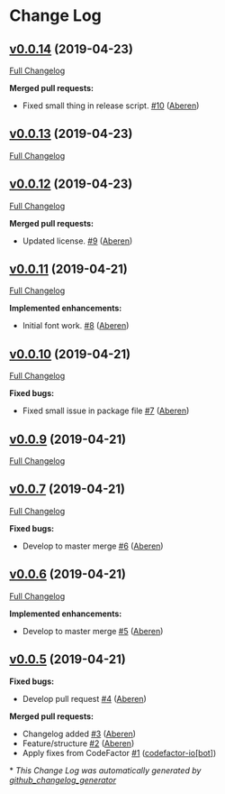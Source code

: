 # Change Log

## [v0.0.14](https://github.com/formaal/principles/tree/v0.0.14) (2019-04-23)
[Full Changelog](https://github.com/formaal/principles/compare/v0.0.13...v0.0.14)

**Merged pull requests:**

- Fixed small thing in release script. [\#10](https://github.com/formaal/principles/pull/10) ([Aberen](https://github.com/Aberen))

## [v0.0.13](https://github.com/formaal/principles/tree/v0.0.13) (2019-04-23)
[Full Changelog](https://github.com/formaal/principles/compare/v0.0.12...v0.0.13)

## [v0.0.12](https://github.com/formaal/principles/tree/v0.0.12) (2019-04-23)
[Full Changelog](https://github.com/formaal/principles/compare/v0.0.11...v0.0.12)

**Merged pull requests:**

- Updated license. [\#9](https://github.com/formaal/principles/pull/9) ([Aberen](https://github.com/Aberen))

## [v0.0.11](https://github.com/formaal/principles/tree/v0.0.11) (2019-04-21)
[Full Changelog](https://github.com/formaal/principles/compare/v0.0.10...v0.0.11)

**Implemented enhancements:**

- Initial font work. [\#8](https://github.com/formaal/principles/pull/8) ([Aberen](https://github.com/Aberen))

## [v0.0.10](https://github.com/formaal/principles/tree/v0.0.10) (2019-04-21)
[Full Changelog](https://github.com/formaal/principles/compare/v0.0.9...v0.0.10)

**Fixed bugs:**

- Fixed small issue in package file [\#7](https://github.com/formaal/principles/pull/7) ([Aberen](https://github.com/Aberen))

## [v0.0.9](https://github.com/formaal/principles/tree/v0.0.9) (2019-04-21)
[Full Changelog](https://github.com/formaal/principles/compare/v0.0.7...v0.0.9)

## [v0.0.7](https://github.com/formaal/principles/tree/v0.0.7) (2019-04-21)
[Full Changelog](https://github.com/formaal/principles/compare/v0.0.6...v0.0.7)

**Fixed bugs:**

- Develop to master merge [\#6](https://github.com/formaal/principles/pull/6) ([Aberen](https://github.com/Aberen))

## [v0.0.6](https://github.com/formaal/principles/tree/v0.0.6) (2019-04-21)
[Full Changelog](https://github.com/formaal/principles/compare/v0.0.5...v0.0.6)

**Implemented enhancements:**

- Develop to master merge [\#5](https://github.com/formaal/principles/pull/5) ([Aberen](https://github.com/Aberen))

## [v0.0.5](https://github.com/formaal/principles/tree/v0.0.5) (2019-04-21)
**Fixed bugs:**

- Develop pull request [\#4](https://github.com/formaal/principles/pull/4) ([Aberen](https://github.com/Aberen))

**Merged pull requests:**

- Changelog added [\#3](https://github.com/formaal/principles/pull/3) ([Aberen](https://github.com/Aberen))
- Feature/structure [\#2](https://github.com/formaal/principles/pull/2) ([Aberen](https://github.com/Aberen))
- Apply fixes from CodeFactor [\#1](https://github.com/formaal/principles/pull/1) ([codefactor-io[bot]](https://github.com/apps/codefactor-io))



\* *This Change Log was automatically generated by [github_changelog_generator](https://github.com/skywinder/Github-Changelog-Generator)*
